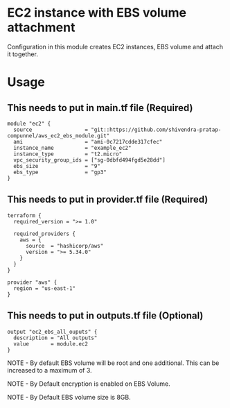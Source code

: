 # EC2 instance with EBS volume attachment

Configuration in this module creates EC2 instances, EBS volume and attach it together.

# Usage

## This needs to put in main.tf file (Required)

```hcl
module "ec2" {
  source                 = "git::https://github.com/shivendra-pratap-compunnel/aws_ec2_ebs_module.git"
  ami                    = "ami-0c7217cdde317cfec"
  instance_name          = "example_ec2"
  instance_type          = "t2.micro"
  vpc_security_group_ids = ["sg-0dbfd494fgd5e28dd"]
  ebs_size               = "9"
  ebs_type               = "gp3"
}
```

## This needs to put in provider.tf file (Required)

```hcl
terraform {
  required_version = ">= 1.0"

  required_providers {
    aws = {
      source  = "hashicorp/aws"
      version = ">= 5.34.0"
    }
  }
}

provider "aws" {
  region = "us-east-1"
}
```

## This needs to put in outputs.tf file (Optional)

```hcl
output "ec2_ebs_all_ouputs" {
  description = "All outputs"
  value       = module.ec2
}
```

NOTE - By default EBS volume will be root and one additional. This can be increased to a maximum of 3.

NOTE - By Default encryption is enabled on EBS Volume.

NOTE - By Default EBS volume size is 8GB.
